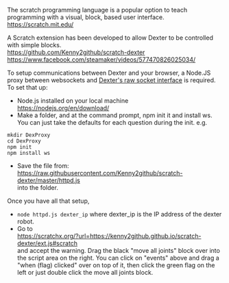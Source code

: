 The scratch programming language is a popular option to teach programming with a visual, block, based user interface.<BR>
https://scratch.mit.edu/

A Scratch extension has been developed to allow Dexter to be controlled with simple blocks. <BR>
https://github.com/Kenny2github/scratch-dexter
<BR>
https://www.facebook.com/steamaker/videos/577470826025034/

To setup communications between Dexter and your browser, a Node.JS proxy between websockets and [Dexter's raw socket interface](Dexter-Networking) is required. To set that up:
- Node.js installed on your local machine<br>
https://nodejs.org/en/download/
- Make a folder, and at the command prompt, npm init it and install ws. You can just take the defaults for each question during the init. e.g. 
````
mkdir DexProxy
cd DexProxy
npm init
npm install ws
````
- Save the file from:<br>
https://raw.githubusercontent.com/Kenny2github/scratch-dexter/master/httpd.js
<br>into the folder. 

Once you have all that setup, 
- `node httpd.js dexter_ip` where dexter_ip  is the IP address of the dexter robot.
- Go to<br>
https://scratchx.org/?url=https://kenny2github.github.io/scratch-dexter/ext.js#scratch
<br>and accept the warning. Drag the black "move all joints" block over into the script area on the right. You can click on "events" above and drag a "when (flag) clicked" over on top of it, then click the green flag on the left or just double click the move all joints block. 

